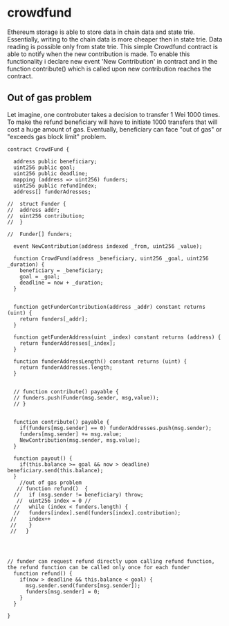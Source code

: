 # crowdfund

Ethereum storage is able to store data in chain data and state trie. Essentially, writing to the chain data is more cheaper then in state trie.
Data reading is possible only from state trie.
This simple Crowdfund contract is able to notify when the new contribution is made.
To enable this functionality i declare new event 'New Contribution' in contract and in the function contribute() which is called upon new contribution reaches the contract.


## Out of gas problem
Let imagine, one controbuter takes a decision to transfer 1 Wei 1000 times. 
To make the refund beneficiary will have to initiate 1000 transfers that will cost a huge amount of gas.
Eventually, beneficiary can face "out of gas" or "exceeds gas block limit" problem.


```
contract CrowdFund {

  address public beneficiary;
  uint256 public goal;
  uint256 public deadline;
  mapping (address => uint256) funders;
  uint256 public refundIndex;
  address[] funderAdresses;
  
//  struct Funder {
//  address addr;
//  uint256 contribution;
//  }
  
//  Funder[] funders;

  event NewContribution(address indexed _from, uint256 _value);

  function CrowdFund(address _beneficiary, uint256 _goal, uint256 _duration) {
    beneficiary = _beneficiary;
    goal = _goal;
    deadline = now + _duration;
  }

  
  function getFunderContribution(address _addr) constant returns (uint) {
    return funders[_addr];
  }

  function getFunderAddress(uint _index) constant returns (address) {
    return funderAddresses[_index];
  }

  function funderAddressLength() constant returns (uint) {
    return funderAddresses.length;
  }


  // function contribute() payable {
  // funders.push(Funder(msg.sender, msg,value));
  // }


  function contribute() payable {
    if(funders[msg.sender] == 0) funderAddresses.push(msg.sender);
    funders[msg.sender] += msg.value;  
    NewContribution(msg.sender, msg.value);
  }

  function payout() {
    if(this.balance >= goal && now > deadline) beneficiary.send(this.balance);
  }
    //out of gas problem
   // function refund()  {
  //   if (msg.sender != beneficiary) throw;
   //  uint256 index = 0 //
  //   while (index < funders.length) {
  //   funders[index].send(funders[index].contribution);
 //    index++
 //    }
 //   }
 
 
 
     
// funder can request refund directly upon calling refund function, the refund function can be called only once for each funder
  function refund() {
    if(now > deadline && this.balance < goal) {
      msg.sender.send(funders[msg.sender]);
      funders[msg.sender] = 0;
    }
  }

}
```
